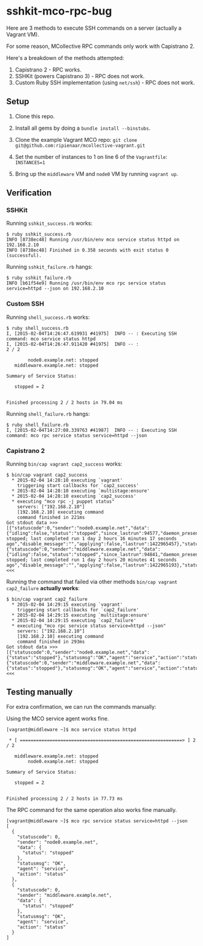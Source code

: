 # sshkit-mco-rpc-bug

Here are 3 methods to execute SSH commands on a server (actually a Vagrant VM).

For some reason, MCollective RPC commands only work with Capistrano 2.

Here's a breakdown of the methods attempted:

1. Capistrano 2 - RPC works.
2. SSHKit (powers Capistrano 3) - RPC does not work.
3. Custom Ruby SSH implementation (using `net/ssh`) - RPC does not work.

## Setup

1. Clone this repo.

2. Install all gems by doing a `bundle install --binstubs`.

3. Clone the example Vagrant MCO repo: `git clone git@github.com:ripienaar/mcollective-vagrant.git`

4. Set the number of instances to 1 on line 6 of the `Vagrantfile`: `INSTANCES=1`

5. Bring up the `middleware` VM and `node0` VM by running `vagrant up`.

## Verification

### SSHKit

Running `sshkit_success.rb` works:

```
$ ruby sshkit_success.rb
INFO [8738ec48] Running /usr/bin/env mco service status httpd on 192.168.2.10
INFO [8738ec48] Finished in 0.358 seconds with exit status 0 (successful).
```

Running `sshkit_failure.rb` hangs:

```
$ ruby sshkit_failure.rb
INFO [b61f54e9] Running /usr/bin/env mco rpc service status service=httpd --json on 192.168.2.10
````

### Custom SSH

Running `shell_success.rb` works:

```
$ ruby shell_success.rb
I, [2015-02-04T14:26:47.619931 #41975]  INFO -- : Executing SSH command: mco service status httpd
I, [2015-02-04T14:26:47.911420 #41975]  INFO -- :
2 / 2

        node0.example.net: stopped
   middleware.example.net: stopped

Summary of Service Status:

   stopped = 2


Finished processing 2 / 2 hosts in 79.04 ms
```

Running `shell_failure.rb` hangs:

```
$ ruby shell_failure.rb
I, [2015-02-04T14:27:08.339763 #41987]  INFO -- : Executing SSH command: mco rpc service status service=httpd --json
````

### Capistrano 2

Running `bin/cap vagrant cap2_success` works:

```
$ bin/cap vagrant cap2_success
  * 2015-02-04 14:28:10 executing `vagrant'
    triggering start callbacks for `cap2_success'
  * 2015-02-04 14:28:10 executing `multistage:ensure'
  * 2015-02-04 14:28:10 executing `cap2_success'
  * executing "mco rpc -j puppet status"
    servers: ["192.168.2.10"]
    [192.168.2.10] executing command
    command finished in 221ms
Got stdout data >>>[{"statuscode":0,"sender":"node0.example.net","data":{"idling":false,"status":"stopped","since_lastrun":94577,"daemon_present":false,"enabled":true,"message":"Currently stopped; last completed run 1 day 2 hours 16 minutes 17 seconds ago","disable_message":"","applying":false,"lastrun":1422965457},"statusmsg":"OK","agent":"puppet","action":"status"},{"statuscode":0,"sender":"middleware.example.net","data":{"idling":false,"status":"stopped","since_lastrun":94841,"daemon_present":false,"enabled":true,"message":"Currently stopped; last completed run 1 day 2 hours 20 minutes 41 seconds ago","disable_message":"","applying":false,"lastrun":1422965193},"statusmsg":"OK","agent":"puppet","action":"status"}]
<<<
```

Running the command that failed via other methods `bin/cap vagrant cap2_failure` **actually works**:

```
$ bin/cap vagrant cap2_failure
  * 2015-02-04 14:29:15 executing `vagrant'
    triggering start callbacks for `cap2_failure'
  * 2015-02-04 14:29:15 executing `multistage:ensure'
  * 2015-02-04 14:29:15 executing `cap2_failure'
  * executing "mco rpc service status service=httpd --json"
    servers: ["192.168.2.10"]
    [192.168.2.10] executing command
    command finished in 293ms
Got stdout data >>>[{"statuscode":0,"sender":"node0.example.net","data":{"status":"stopped"},"statusmsg":"OK","agent":"service","action":"status"},{"statuscode":0,"sender":"middleware.example.net","data":{"status":"stopped"},"statusmsg":"OK","agent":"service","action":"status"}]
<<<
```

## Testing manually

For extra confirmation, we can run the commands manually:

Using the MCO service agent works fine.

```
[vagrant@middleware ~]$ mco service status httpd

 * [ ============================================================> ] 2 / 2

   middleware.example.net: stopped
        node0.example.net: stopped

Summary of Service Status:

   stopped = 2


Finished processing 2 / 2 hosts in 77.73 ms
```

The RPC command for the same operation also works fine manually.

```
[vagrant@middleware ~]$ mco rpc service status service=httpd --json
[
  {
    "statuscode": 0,
    "sender": "node0.example.net",
    "data": {
      "status": "stopped"
    },
    "statusmsg": "OK",
    "agent": "service",
    "action": "status"
  },
  {
    "statuscode": 0,
    "sender": "middleware.example.net",
    "data": {
      "status": "stopped"
    },
    "statusmsg": "OK",
    "agent": "service",
    "action": "status"
  }
]
```
